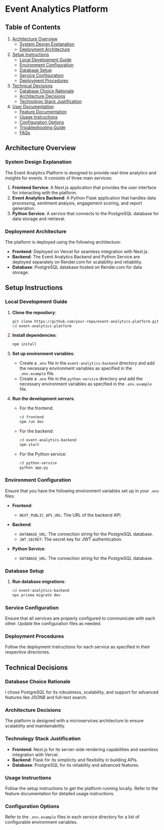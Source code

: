 # Event Analytics Platform

## Table of Contents
1. [Architecture Overview](#architecture-overview)
    - [System Design Explanation](#system-design-explanation)
    - [Deployment Architecture](#deployment-architecture)
2. [Setup Instructions](#setup-instructions)
    - [Local Development Guide](#local-development-guide)
    - [Environment Configuration](#environment-configuration)
    - [Database Setup](#database-setup)
    - [Service Configuration](#service-configuration)
    - [Deployment Procedures](#deployment-procedures)
3. [Technical Decisions](#technical-decisions)
    - [Database Choice Rationale](#database-choice-rationale)
    - [Architecture Decisions](#architecture-decisions)
    - [Technology Stack Justification](#technology-stack-justification)
4. [User Documentation](#user-documentation)
    - [Feature Documentation](#feature-documentation)
    - [Usage Instructions](#usage-instructions)
    - [Configuration Options](#configuration-options)
    - [Troubleshooting Guide](#troubleshooting-guide)
    - [FAQs](#faqs)

## Architecture Overview

### System Design Explanation
The Event Analytics Platform is designed to provide real-time analytics and insights for events. It consists of three main services:
1. **Frontend Service**: A Next.js application that provides the user interface for interacting with the platform.
2. **Event Analytics Backend**: A Python Flask application that handles data processing, sentiment analysis, engagement scoring, and report generation.
3. **Python Service**: A service that connects to the PostgreSQL database for data storage and retrieval.

### Deployment Architecture
The platform is deployed using the following architecture:
- **Frontend**: Deployed on Vercel for seamless integration with Next.js.
- **Backend**: The Event Analytics Backend and Python Service are deployed separately on Render.com for scalability and reliability.
- **Database**: PostgreSQL database hosted on Render.com for data storage.

## Setup Instructions

### Local Development Guide
1. **Clone the repository**:
    ```sh
    git clone https://github.com/your-repo/event-analytics-platform.git
    cd event-analytics-platform
    ```

2. **Install dependencies**:
    ```sh
    npm install
    ```

3. **Set up environment variables**:
    - Create a `.env` file in the `event-analytics-backend` directory and add the necessary environment variables as specified in the `.env.example` file.
    - Create a `.env` file in the `python-service` directory and add the necessary environment variables as specified in the `.env.example` file.

4. **Run the development servers**:
    - For the frontend:
        ```sh
        cd frontend
        npm run dev
        ```
    - For the backend:
        ```sh
        cd event-analytics-backend
        npm start
        ```
    - For the Python service:
        ```sh
        cd python-service
        python app.py
        ```

### Environment Configuration
Ensure that you have the following environment variables set up in your `.env` files:

- **Frontend**:
    - `NEXT_PUBLIC_API_URL`: The URL of the backend API.

- **Backend**:
    - `DATABASE_URL`: The connection string for the PostgreSQL database.
    - `JWT_SECRET`: The secret key for JWT authentication.

- **Python Service**:
    - `DATABASE_URL`: The connection string for the PostgreSQL database.

### Database Setup
1. **Run database migrations**:
    ```sh
    cd event-analytics-backend
    npx prisma migrate dev
    ```

### Service Configuration
Ensure that all services are properly configured to communicate with each other. Update the configuration files as needed.

### Deployment Procedures
Follow the deployment instructions for each service as specified in their respective directories.

## Technical Decisions

### Database Choice Rationale
I chose PostgreSQL for its robustness, scalability, and support for advanced features like JSONB and full-text search.

### Architecture Decisions
The platform is designed with a microservices architecture to ensure scalability and maintainability.

### Technology Stack Justification
- **Frontend**: Next.js for its server-side rendering capabilities and seamless integration with Vercel.
- **Backend**: Flask for its simplicity and flexibility in building APIs.
- **Database**: PostgreSQL for its reliability and advanced features.

### Usage Instructions
Follow the setup instructions to get the platform running locally. Refer to the feature documentation for detailed usage instructions.

### Configuration Options
Refer to the `.env.example` files in each service directory for a list of configurable environment variables.
